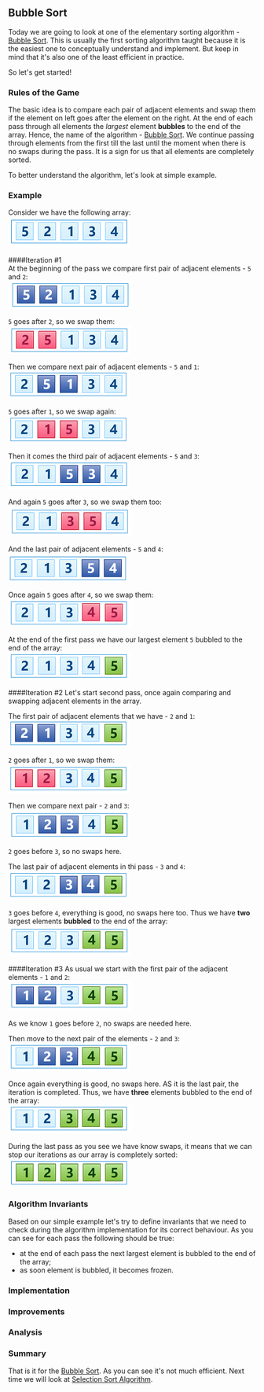 ## Bubble Sort
Today we are going to look at one of the elementary sorting algorithm - [Bubble Sort][]. This is usually the first sorting algorithm taught because it is the easiest one to conceptually understand and implement. But keep in mind that it's also one of the least efficient in practice.

So let's get started!

### Rules of the Game
The basic idea is to compare each pair of adjacent elements and swap them if the element on left goes after the element on the right. At the end of each pass through all elements the *largest* element **bubbles** to the end of the array. Hence, the name of the algorithm - [Bubble Sort][]. We continue passing through elements from the first till the last until the moment when there is no swaps during the pass. It is a sign for us that all elements are completely sorted.

To better understand the algorithm, let's look at simple example.

### Example
Consider we have the following array:  
![Initial array](../_images/initial-array.png)

####Iteration #1  
At the beginning of the pass we compare first pair of adjacent elements - `5` and `2`:  
![First pass - compare first pair](_images/1th-iteration-1th-pair.png)

`5` goes after `2`, so we swap them:  
![First pass - swap first pair](_images/1th-iteration-1th-swap.png)

Then we compare next pair of adjacent elements - `5` and `1`:  
![First pass - compare 2th pair](_images/1th-iteration-2th-pair.png)

`5` goes after `1`, so we swap again:  
![First pass - swap 2th pair](_images/1th-iteration-2th-swap.png)

Then it comes the third pair of adjacent elements - `5` and `3`:  
![First pass - compare 3th pair](_images/1th-iteration-3th-pair.png)

And again `5` goes after `3`, so we swap them too:  
![First pass - swap 3th pair](_images/1th-iteration-3th-swap.png)

And the last pair of adjacent elements - `5` and `4`:   
![First pass - compare 4th pair](_images/1th-iteration-4th-pair.png)

Once again `5` goes after `4`, so we swap them:  
![First pass - swap 4th pair](_images/1th-iteration-4th-swap.png)

At the end of the first pass we have our largest element `5` bubbled to the end of the array:  
![First pass is completed](_images/1th-iteration-completed.png)

####Iteration #2 
Let's start second pass, once again comparing and swapping adjacent elements in the array. 

The first pair of adjacent elements that we have - `2` and `1`:  
![2th pass - compare first pair](_images/2th-iteration-1th-pair.png)

`2` goes after `1`, so we swap them:  
![2th pass - swap first pair](_images/2th-iteration-1th-swap.png)

Then we compare next pair - `2` and `3`:  
![2th pass - compare 2th pair](_images/2th-iteration-2th-pair.png)

`2` goes before `3`, so no swaps here.

The last pair of adjacent elements in thi pass - `3` and `4`:  
![2th pass - compare 3th pair](_images/2th-iteration-3th-pair.png)

`3` goes before `4`, everything is good, no swaps here too. Thus we have **two** largest elements **bubbled** to the end of the array:  
![2th pass is completed](_images/2th-iteration-completed.png)

####Iteration #3 
As usual we start with the first pair of the adjacent elements - `1` and `2`:  
![3th pass - compare 1th pair](_images/3th-iteration-1th-pair.png)

As we know `1` goes before `2`, no swaps are needed here.

Then move to the next pair of the elements - `2` and `3`:  
![3th pass - compare 2th pair](_images/3th-iteration-2th-pair.png)

Once again everything is good, no swaps here. AS it is the last pair, the iteration is completed. Thus, we have **three** elements bubbled to the end of the array:  
![3th pass is completed](_images/3th-iteration-completed.png)

During the last pass as you see we have know swaps, it means that we can stop our iterations as our array is completely sorted:  
![Sorted array](../_images/sorted-array.png)

### Algorithm Invariants
Based on our simple example let's try to define invariants that we need to check during the algorithm implementation for its correct behaviour. As you can see for each pass the following should be true:

* at the end of each pass the next largest element is bubbled to the end of the array;
* as soon element is bubbled, it becomes frozen.

### Implementation

### Improvements

### Analysis

### Summary 
That is it for the [Bubble Sort][]. As you can see it's not much efficient. Next time we will look at [Selection Sort Algorithm][next].

[Bubble Sort]: https://en.wikipedia.org/wiki/Bubble_sort "Bubble Sort - Wikipedia"
[sorting-algorithm]: ../../README.md
[in-place]: ../../README.md#in-place-and-not-in-place
[comparison sort]: ../README.md
[next]: ../selection-sort/README.md "Insertion Sort Algorithm"
